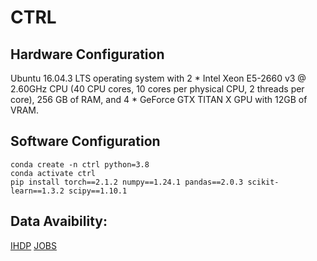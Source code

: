 # CTRL

## Hardware Configuration

Ubuntu 16.04.3 LTS operating system with 2 * Intel Xeon E5-2660 v3 @ 2.60GHz CPU (40 CPU cores, 10 cores per physical CPU, 2 threads per core), 256 GB of RAM, and 4 * GeForce GTX TITAN X GPU with 12GB of VRAM.

## Software Configuration

```shell
conda create -n ctrl python=3.8
conda activate ctrl
pip install torch==2.1.2 numpy==1.24.1 pandas==2.0.3 scikit-learn==1.3.2 scipy==1.10.1
```

## Data Avaibility:

[IHDP](http://www.fredjo.com/)
[JOBS](http://www.fredjo.com/)


